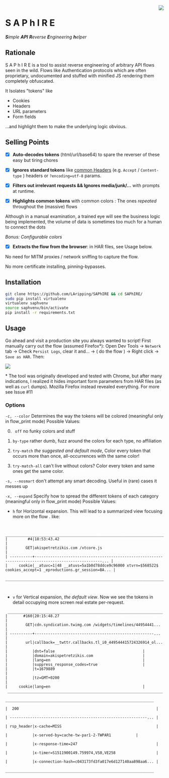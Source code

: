 <img src="http://icons.iconarchive.com/icons/aha-soft/jewelry/128/Sapphire-icon.png" align="right"/>

# S A P h I R E

_**S**imple **API** **R**everse **E**ngineering **h**elper_



## Rationale

S A P h I R E is a tool to assist reverse engineering of arbitrary API flows seen in the wild. Flows like Authentication protocols which are often proprietary, undocumented and stuffed with minified JS rendering them completely obfuscated.

It Isolates "tokens" like 

* Cookies
* Headers
* URL parameters
* Form fields 

...and highlight them to make the underlying logic obvious. 



## Selling Points

- [x] **Auto-decodes tokens** (html/url/base64) to spare the reverser of these easy but tiring chores
- [x] **Ignores standard tokens** like [common Headers](/common_headers.txt) (e.g.  `Accept` / `Content-type` ) headers or `?encoding=utf-8` params.
- [x] **Filters out irrelevant requests && Ignores media/junk/...** with prompts at runtime.


- [x] **Highlights common tokens** with common colors : The ones *repeated* throughout the (massive) flows

Although in a manual examination, a trained eye will see the business logic being implemented, the volume of data is sometimes too much for a human to connect the dots

*Bonus: Configurable colors*

- [x] **Extracts the flow from the browser**: in HAR files, see Usage below.

No need for MITM proxies / network sniffing to capture the flow. 

No more certificate installing, pinning-bypasses.





## Installation

```bash
git clone https://github.com/LAripping/SAPhIRE && cd SAPhIRE/
sudo pip install virtualenv
virtualenv saphvenv
source saphvenv/bin/activate
pip install -r requirements.txt
```





## Usage

Go ahead and visit a production site you always wanted to script! First manually carry out the flow (assumed Firefox\*): Open Dev Tools -> `Network` tab -> Check `Persist Logs`, clear it and... -> ( do the flow ) -> Right click -> `Save as HAR`. Then:

<a href="https://asciinema.org/a/YxEnyseHyMsXYtkoxtd3UJfBv?autoplay=1" target="_blank"><img src="https://asciinema.org/a/lFzXW6qZ75zqrV3ccxRH4v0nF.png" /></a>



\* The tool was originally developed and tested with Chrome, but after many indications, I realized it hides important form parameters from HAR files (as well as `curl` dumps). Mozilla Firefox instead revealed everything. For more see Issue #11  



### Options
`-c, --color` Determines the way the tokens will be colored (meaningful only in flow_print mode) Possible Values:


0. ` off` no funky colors and stuff

1. `by-type` rather dumb, fuzz around the colors for each type, no affiliation

2. `try-match` *the suggested and default mode*, Color every token that occurs more than once, all-occurrences with the same color!

3. `try-match-all` can't live without colors? Color every token and same ones get the same color.




`-s, --nosmart` don't attempt any smart decoding. Useful in (rare) cases it messes up

`-x, --expand` Specify how to spread the different tokens of each category (meaningful only in flow_print mode) Possible Values:

* `h` for Horizontal expansion. This will lead to a summarized view focusing more on the flow . like: 

```

 ____________________________________________________________________________________________________________________
|         #4|18:53:43.42                                                                                             |
|        GET|akispetretzikis.com /xtcore.js                                                                          |
| ----------+----------------------------------------------------------------------------------------------------... |
|     cookie|__atuvc=1|48 __atuvs=5a1b0d78ddce9c96000 xtvrn=$568522$ cookies_accept=1 _eproductions.gr_session=BA... |
 ____________________________________________________________________________________________________________________
 


```

* `v` for Vertical expansion, *the default view*. Now we see the tokens in detail occupying more screen real estate per-request. 

```
 _____________________________________________________________________
|       #160|20:15:48.27                                              |
|        GET|cdn.syndication.twimg.com /widgets/timelines/44954441... |
| ----------+-----------------------------------------------------... |
|        url|callback=__twttr.callbacks.tl_i0_449544415724326914_ol... |
|           |dnt=false                                       |
|           |domain=akispetretzikis.com                      |
|           |lang=en                                         |
|           |suppress_response_codes=true                    |
|           |t=1679889                                                |
|           |tz=GMT+0200                                              |
|     cookie|lang=en                                         |
 _____________________________________________________________________
                                                                       __________________________________________________________________
                                                                      |  200                                                             |
                                                                      | -------------------------------------------------------------... |
                                                                      | rsp_header|x-cache=MISS                                          |
                                                                      |           |x-served-by=cache-tw-par1-2-TWPAR1           |
                                                                      |           |x-response-time=247                                   |
                                                                      |           |x-timer=S1511900149.759974,VS0,VE258                  |
                                                                      |           |x-connection-hash=c043173fd3fa017e6d127140aa898aa6... |
                                                                       __________________________________________________________________



```
